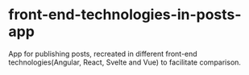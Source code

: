 # front-end-technologies-in-posts-app
App for publishing posts, recreated in different front-end technologies(Angular, React, Svelte and Vue) to facilitate comparison.
